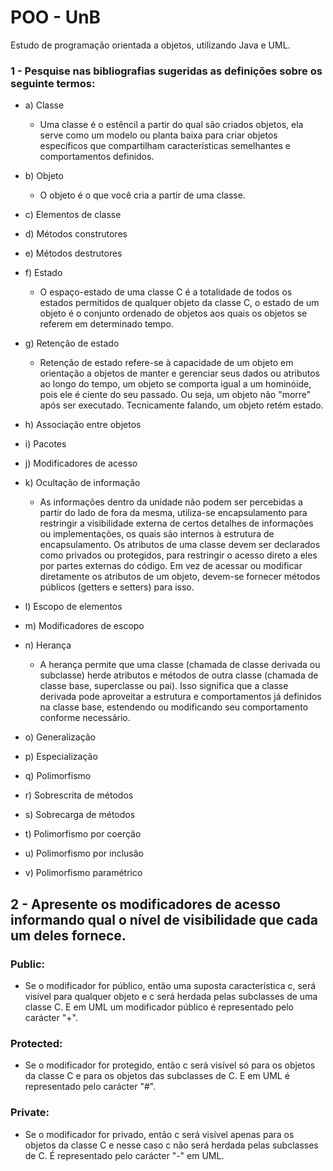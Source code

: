 # POO - UnB
Estudo de programação orientada a objetos, utilizando Java e UML.

### 1 - Pesquise nas bibliografias sugeridas as definições sobre os seguinte termos:
- a) Classe
  - Uma classe é o estêncil a partir do qual são criados objetos, ela serve como um modelo ou planta baixa para criar objetos específicos que compartilham características semelhantes e comportamentos definidos.
- b) Objeto
  - O objeto é o que você cria a partir de uma classe.
- c) Elementos de classe
- d) Métodos construtores
- e) Métodos destrutores
- f) Estado
  - O espaço-estado de uma classe C é a totalidade de todos os estados
permitidos de qualquer objeto da classe C, o estado de um objeto é o conjunto ordenado
de objetos aos quais os objetos se referem em determinado tempo.
- g) Retenção de estado
  - Retenção de estado refere-se à capacidade de um objeto em orientação a objetos de manter e gerenciar seus dados ou atributos ao longo do tempo, um objeto se comporta igual a um hominóide, pois ele é ciente do seu passado. Ou seja, um objeto não "morre" após ser executado. Tecnicamente falando, um objeto retém estado.
- h) Associação entre objetos
- i) Pacotes
- j) Modificadores de acesso
- k) Ocultação de informação
   - As informações dentro da unidade não podem ser percebidas a partir do lado de fora da mesma, utiliza-se encapsulamento para restringir a visibilidade externa de certos detalhes de informações ou implementações, os quais são internos à estrutura de encapsulamento. Os atributos de uma classe devem ser declarados como privados ou protegidos, para restringir o acesso direto a eles por partes externas do código. Em vez de acessar ou modificar diretamente os atributos de um objeto, devem-se fornecer métodos públicos (getters e setters) para isso.

- l) Escopo de elementos
- m) Modificadores de escopo
- n) Herança
   - A herança permite que uma classe (chamada de classe derivada ou subclasse) herde atributos e métodos de outra classe (chamada de classe base, superclasse ou pai). Isso significa que a classe derivada pode aproveitar a estrutura e comportamentos já definidos na classe base, estendendo ou modificando seu comportamento conforme necessário.
- o) Generalização
- p) Especialização
- q) Polimorfismo
- r) Sobrescrita de métodos
- s) Sobrecarga de métodos
- t) Polimorfismo por coerção
- u) Polimorfismo por inclusão
- v) Polimorfismo paramétrico

## 2 - Apresente os modificadores de acesso informando qual o nível de visibilidade que cada um deles fornece.
### Public: 
- Se o modificador for público, então uma suposta característica c, será visível para qualquer objeto e c será herdada pelas subclasses de uma classe C. E em UML um modificador público é representado pelo carácter "+".
### Protected:
- Se o modificador for protegido, então c será visível só para os objetos da classe C e para os objetos das subclasses de C. E em UML é representado pelo carácter "#".
### Private:
- Se o modificador for privado, então c será visível apenas para os objetos da classe C e nesse caso c não será herdada pelas subclasses de C. É representado pelo carácter "-" em UML.

